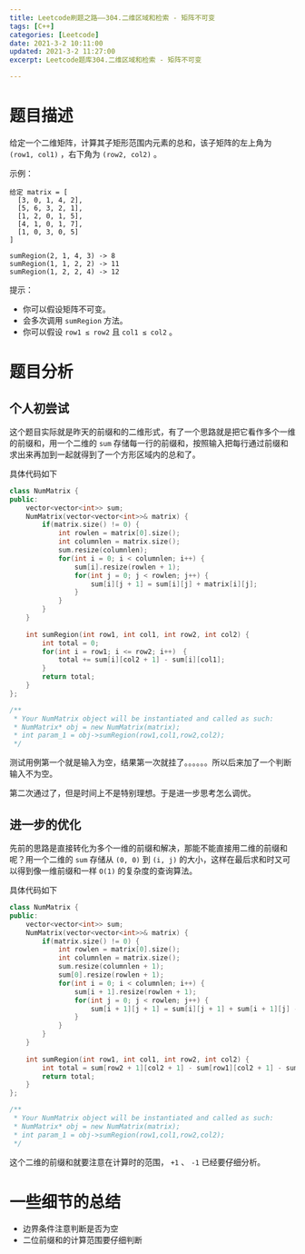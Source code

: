 ```yaml
---
title: Leetcode刷题之路——304.二维区域和检索 - 矩阵不可变
tags: [C++]
categories: [Leetcode]
date: 2021-3-2 10:11:00
updated: 2021-3-2 11:27:00
excerpt: Leetcode题库304.二维区域和检索 - 矩阵不可变

---
```


# 题目描述

给定一个二维矩阵，计算其子矩形范围内元素的总和，该子矩阵的左上角为 ``(row1, col1)`` ，右下角为 ``(row2, col2)`` 。

示例：

```
给定 matrix = [
  [3, 0, 1, 4, 2],
  [5, 6, 3, 2, 1],
  [1, 2, 0, 1, 5],
  [4, 1, 0, 1, 7],
  [1, 0, 3, 0, 5]
]

sumRegion(2, 1, 4, 3) -> 8
sumRegion(1, 1, 2, 2) -> 11
sumRegion(1, 2, 2, 4) -> 12
```


提示：

* 你可以假设矩阵不可变。
* 会多次调用 ``sumRegion`` 方法。
* 你可以假设 ``row1 ≤ row2`` 且 ``col1 ≤ col2`` 。

# 题目分析

## 个人初尝试

这个题目实际就是昨天的前缀和的二维形式，有了一个思路就是把它看作多个一维的前缀和，用一个二维的 ``sum`` 存储每一行的前缀和，按照输入把每行通过前缀和求出来再加到一起就得到了一个方形区域内的总和了。

具体代码如下

```c++
class NumMatrix {
public:
    vector<vector<int>> sum;
    NumMatrix(vector<vector<int>>& matrix) {
        if(matrix.size() != 0) {
            int rowlen = matrix[0].size();
            int columnlen = matrix.size();
            sum.resize(columnlen);
            for(int i = 0; i < columnlen; i++) {
                sum[i].resize(rowlen + 1);
                for(int j = 0; j < rowlen; j++) {
                    sum[i][j + 1] = sum[i][j] + matrix[i][j];
                }
            } 
        }
    }
    
    int sumRegion(int row1, int col1, int row2, int col2) {
        int total = 0;
        for(int i = row1; i <= row2; i++)　{
            total += sum[i][col2 + 1] - sum[i][col1];
        }
        return total;
    }
};

/**
 * Your NumMatrix object will be instantiated and called as such:
 * NumMatrix* obj = new NumMatrix(matrix);
 * int param_1 = obj->sumRegion(row1,col1,row2,col2);
 */
```

测试用例第一个就是输入为空，结果第一次就挂了。。。。。。所以后来加了一个判断输入不为空。

第二次通过了，但是时间上不是特别理想。于是进一步思考怎么调优。

## 进一步的优化

先前的思路是直接转化为多个一维的前缀和解决，那能不能直接用二维的前缀和呢？用一个二维的 ``sum`` 存储从 ``(0, 0)`` 到 ``(i, j)`` 的大小，这样在最后求和时又可以得到像一维前缀和一样 ``O(1)`` 的复杂度的查询算法。

具体代码如下

```c++
class NumMatrix {
public:
    vector<vector<int>> sum;
    NumMatrix(vector<vector<int>>& matrix) {
        if(matrix.size() != 0) {
            int rowlen = matrix[0].size();
            int columnlen = matrix.size();
            sum.resize(columnlen + 1);
            sum[0].resize(rowlen + 1);
            for(int i = 0; i < columnlen; i++) {
                sum[i + 1].resize(rowlen + 1);
                for(int j = 0; j < rowlen; j++) {
                    sum[i + 1][j + 1] = sum[i][j + 1] + sum[i + 1][j] - sum[i][j] + matrix[i][j];
                }
            } 
        }
    }
    
    int sumRegion(int row1, int col1, int row2, int col2) {
        int total = sum[row2 + 1][col2 + 1] - sum[row1][col2 + 1] - sum[row2 + 1][col1] + sum[row1][col1];
        return total;
    }
};

/**
 * Your NumMatrix object will be instantiated and called as such:
 * NumMatrix* obj = new NumMatrix(matrix);
 * int param_1 = obj->sumRegion(row1,col1,row2,col2);
 */
```

这个二维的前缀和就要注意在计算时的范围， ``+1`` 、 ``-1`` 已经要仔细分析。

# 一些细节的总结

* 边界条件注意判断是否为空
* 二位前缀和的计算范围要仔细判断

